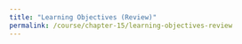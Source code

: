 ```yaml
---
title: "Learning Objectives (Review)"
permalink: /course/chapter-15/learning-objectives-review
---
```

